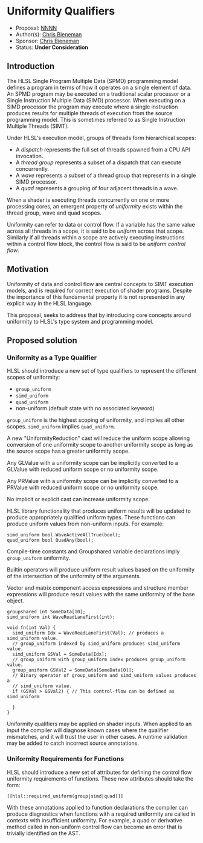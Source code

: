<!-- {% raw %} -->

# Uniformity Qualifiers

* Proposal: [NNNN](NNNN-uniformity-qualifiers.md)
* Author(s): [Chris Bieneman](https://github.com/llvm-beeanz)
* Sponsor: [Chris Bieneman](https://github.com/llvm-beeanz)
* Status: **Under Consideration**

## Introduction

The HLSL Single Program Multiple Data (SPMD) programming model defines a program
in terms of how it operates on a single element of data. An SPMD program may be
executed on a traditional scalar processor or a Single Instruction Multiple Data
(SIMD) processor. When executing on a SIMD processor the program may execute
where a single instruction produces results for multiple threads of execution
from the source programming model. This is sometimes referred to as Single
Instruction Multiple Threads (SIMT).

Under HLSL's execution model, groups of threads form hierarchical scopes:
* A _dispatch_ represents the full set of threads spawned from a CPU API
  invocation.
* A _thread group_ represents a subset of a dispatch that can execute
  concurrently.
* A _wave_ represents a subset of a thread group that represents in a single
  SIMD processor.
* A _quad_ represents a grouping of four adjacent threads in a wave.

When a shader is executing threads concurrently on one or more processing cores,
an emergent property of _uniformity_ exists within the thread group, wave and
quad scopes.

Uniformity can refer to data or control flow. If a variable has the same value
across all threads in a scope, it is said to be _uniform_ across that scope.
Similarly if all threads within a scope are actively executing instructions
within a control flow block, the control flow is said to be _uniform control
flow_.

## Motivation

Uniformity of data and control flow are central concepts to SIMT execution
models, and is required for correct execution of shader programs. Despite
the importance of this fundamental property it is not represented in any
explicit way in the HLSL language.

This proposal, seeks to address that by introducing core concepts around
uniformity to HLSL's type system and programming model.

## Proposed solution

### Uniformity as a Type Qualifier

HLSL should introduce a new set of type qualifiers to represent the different
scopes of uniformity:
* `group_uniform`
* `simd_uniform`
* `quad_uniform`
* non-uniform (default state with no associated keyword)

`group_uniform` is the highest scoping of uniformity, and implies all other
scopes. `simd_uniform` implies `quad_uniform`.

A new "UniformityReduction" cast will reduce the uniform scope allowing
conversion of one uniformity scope to another uniformity scope as long as the
source scope has a greater uniformity scope.

Any GLValue with a uniformity scope can be implicitly converted to a GLValue
with reduced uniform scope or no uniformity scope.

Any PRValue with a uniformity scope can be implicitly converted to a PRValue
with reduced uniform scope or no uniformity scope.

No implicit or explicit cast can increase uniformity scope.

HLSL library functionality that produces uniform results will be updated to
produce appropriately qualified uniform types. These functions can produce
uniform values from non-uniform inputs. For example:

```hlsl
simd_uniform bool WaveActiveAllTrue(bool);
quad_uniform bool QuadAny(bool);
```

Compile-time constants and Groupshared variable declarations imply
`group_uniform` uniformity.

Builtin operators will produce uniform result values based on the uniformity of
the intersection of the uniformity of the arguments.

Vector and matrix component access expressions and structure member expressions
will produce result values with the same uniformity of the base object.

```hlsl
groupshared int SomeData[10];
simd_uniform int WaveReadLaneFirst(int);

void fn(int Val) {
  simd_uniform Idx = WaveReadLaneFirst(Val); // produces a simd_uniform value.
  // group_uniform indexed by simd_uniform produces simd_uniform value.
  simd_uniform GSVal = SomeData[Idx];
  // group_uniform with group_uniform index produces group_uniform value.
  group_uniform GSVal2 = SomeData[SomeData[0]];
  // Binary operator of group_uniform and simd_uniform values produces a
  // simd_uniform value.
  if (GSVal > GSVal2) { // This control-flow can be defined as simd_uniform

  }
}
```

Uniformity qualifiers may be applied on shader inputs. When applied to an input
the compiler will diagnose known cases where the qualifier mismatches, and it
will trust the user in other cases. A runtime validation may be added to catch
incorrect source annotations.

### Uniformity Requirements for Functions

HLSL should introduce a new set of attributes for defining the control flow
uniformity requirements of functions. These new attributes should take the form:

```hlsl
[[hlsl::required_uniform(group|simd|quad)]]
```

With these annotations applied to function declarations the compiler can produce
diagnostics when functions with a required uniformity are called in contexts
with insufficient uniformity. For example, a quad or derivative method called in
non-uniform control flow can become an error that is trivially identified on the
AST.

<!-- {% endraw %} -->
